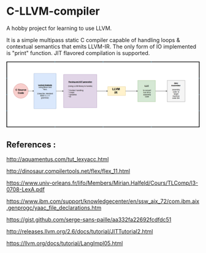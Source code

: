 # C-LLVM-compiler

A hobby project for learning to use LLVM. 

It is a simple multipass static C compiler capable of handling loops & contextual semantics that emits LLVM-IR. The only form of IO implemented is "print" function. JIT flavored compilation is supported.


![Flow Diagram](flowdiagram.png)

## References :
http://aquamentus.com/tut_lexyacc.html

http://dinosaur.compilertools.net/flex/flex_11.html

https://www.univ-orleans.fr/lifo/Members/Mirian.Halfeld/Cours/TLComp/l3-0708-LexA.pdf

https://www.ibm.com/support/knowledgecenter/en/ssw_aix_72/com.ibm.aix.genprogc/yaac_file_declarations.htm

https://gist.github.com/serge-sans-paille/aa332fa22692fcdfdc51

http://releases.llvm.org/2.6/docs/tutorial/JITTutorial2.html

https://llvm.org/docs/tutorial/LangImpl05.html
